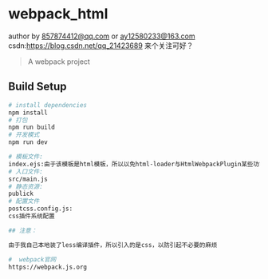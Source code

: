 # webpack_html
author by 857874412@qq.com or ay12580233@163.com
csdn:https://blog.csdn.net/qq_21423689
来个关注可好？
> A webpack project

## Build Setup

``` bash
# install dependencies
npm install
# 打包
npm run build  
# 开发模式
npm run dev

# 模板文件:
index.ejs:由于该模板是html模板，所以以免html-loader与HtmlWebpackPlugin某些功能冲突改为.ejs模板
# 入口文件:
src/main.js
# 静态资源:
publick
# 配置文件
postcss.config.js:
css插件系统配置

## 注意：

由于我自己本地装了less编译插件，所以引入的是css，以防引起不必要的麻烦

#  webpack官网
https://webpack.js.org
